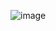 ![image](https://user-images.githubusercontent.com/98951034/157266263-9d0d719e-9579-407a-bd51-acfadccf14a0.png)

